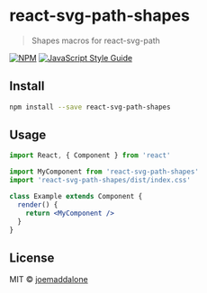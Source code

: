# react-svg-path-shapes

> Shapes macros for react-svg-path

[![NPM](https://img.shields.io/npm/v/react-svg-path-shapes.svg)](https://www.npmjs.com/package/react-svg-path-shapes) [![JavaScript Style Guide](https://img.shields.io/badge/code_style-standard-brightgreen.svg)](https://standardjs.com)

## Install

```bash
npm install --save react-svg-path-shapes
```

## Usage

```jsx
import React, { Component } from 'react'

import MyComponent from 'react-svg-path-shapes'
import 'react-svg-path-shapes/dist/index.css'

class Example extends Component {
  render() {
    return <MyComponent />
  }
}
```

## License

MIT © [joemaddalone](https://github.com/joemaddalone)
